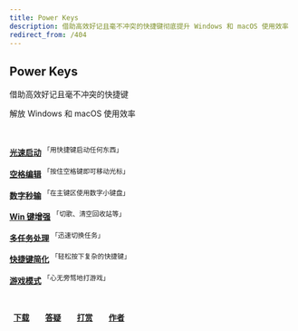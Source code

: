 ```yaml
---
title: Power Keys
description: 借助高效好记且毫不冲突的快捷键彻底提升 Windows 和 macOS 使用效率
redirect_from: /404
---
```


## Power Keys

借助高效好记且毫不冲突的快捷键

解放 Windows 和 macOS 使用效率

<br>

[**光速启动**](/launcher) <sup>「用快捷键启动任何东西」</sup>

[**空格编辑**](/space) <sup>「按住空格键即可移动光标」</sup>

[**数字秒输**](/numpad) <sup>「在主键区使用数字小键盘」</sup>

[**Win 键增强**](/win) <sup>「切歌、清空回收站等」</sup>

[**多任务处理**](/multitask) <sup>「迅速切换任务」</sup>

[**快捷键简化**](/simplify) <sup>「轻松按下复杂的快捷键」</sup>

[**游戏模式**](/game) <sup>「心无旁骛地打游戏」</sup>

<br>

**&ensp;[下载](/download)&emsp;&emsp;[答疑](/faq)&emsp;&emsp;[打赏](/donate)&emsp;&emsp;[作者](https://GitHub.com/szzhiyang)**
